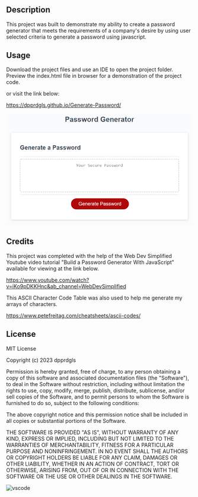 # <Password Generator Challenge>

## Description


This project was built to demonstrate my ability to create a password generator that meets the requirements of a company's desire by using user selected criteria to generate a password using javascript. 


## Usage


Download the project files and use an IDE to open the project folder. Preview the index.html file in browser for a demonstration of the project code. 

or visit the link below:

https://dpprdgls.github.io/Generate-Password/

![website usage](./assets/images/website_usage.png)


## Credits


This project was completed with the help of the Web Dev Simplified Youtube video tutorial "Build a Password Generator With JavaScript" available for viewing at the link below.

https://www.youtube.com/watch?v=iKo9pDKKHnc&ab_channel=WebDevSimplified

This ASCII Character Code Table was also used to help me generate my arrays of characters.

https://www.petefreitag.com/cheatsheets/ascii-codes/


## License

MIT License

Copyright (c) 2023 dpprdgls

Permission is hereby granted, free of charge, to any person obtaining a copy
of this software and associated documentation files (the "Software"), to deal
in the Software without restriction, including without limitation the rights
to use, copy, modify, merge, publish, distribute, sublicense, and/or sell
copies of the Software, and to permit persons to whom the Software is
furnished to do so, subject to the following conditions:

The above copyright notice and this permission notice shall be included in all
copies or substantial portions of the Software.

THE SOFTWARE IS PROVIDED "AS IS", WITHOUT WARRANTY OF ANY KIND, EXPRESS OR
IMPLIED, INCLUDING BUT NOT LIMITED TO THE WARRANTIES OF MERCHANTABILITY,
FITNESS FOR A PARTICULAR PURPOSE AND NONINFRINGEMENT. IN NO EVENT SHALL THE
AUTHORS OR COPYRIGHT HOLDERS BE LIABLE FOR ANY CLAIM, DAMAGES OR OTHER
LIABILITY, WHETHER IN AN ACTION OF CONTRACT, TORT OR OTHERWISE, ARISING FROM,
OUT OF OR IN CONNECTION WITH THE SOFTWARE OR THE USE OR OTHER DEALINGS IN THE
SOFTWARE.


![vscode](https://img.shields.io/badge/Made%20for-VSCode-1f425f.svg)




